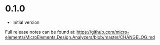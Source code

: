 # 0.1.0
- Initial version

Full release notes can be found at: https://github.com/micro-elements/MicroElements.Design.Analyzers/blob/master/CHANGELOG.md
